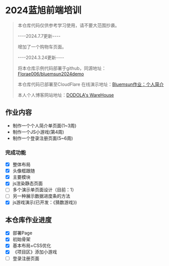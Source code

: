 # 2024蓝旭前端培训
> 本仓库代码仅供参考学习使用，请不要大范围抄袭。
> 
> ----2024.7.7更新----
> 
> 增加了一个购物车页面。
> 
> ----2024.3.24更新----
> 
> 将本仓库示例代码部署于github，同源地址：[Florae006/bluemsun2024demo](https://github.com/Florae006/bluemsun2024demo)
>
> 本仓库代码已部署至CloudFlare
> 在线演示地址：[Bluemsun作业：个人简介](https://bluemsun2024demo.pages.dev/)
> 
> 本人个人博客网站地址：[DODOLA's WareHouse](https://dodolalorc.cn/)

## 作业内容
* 制作一个个人简介单页面(1~3周)
* 制作一个JS小游戏(第4周)
* 制作一个登录注册页面(5~6周)

### 完成功能
- [x] 整体布局
- [x] 头像框跟随
- [x] 主要模块
- [x] js渲染静态页面
- [ ] 多个演示单页面设计（目前：1）
- [ ] 另一种展示数据进度条的方法
- [x] js游戏演示(已开发：《猜数游戏》)
## 本仓库作业进度
- [x] 部署Page
- [x] 初始骨架
- [x] 基本布局+CSS优化
- [x] 《项目区》添加小游戏
- [ ] 登录注册页面
